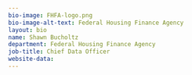 ```yaml
---
bio-image: FHFA-logo.png
bio-image-alt-text: Federal Housing Finance Agency
layout: bio
name: Shawn Bucholtz
department: Federal Housing Finance Agency
job-title: Chief Data Officer
website-data:  
---
```

